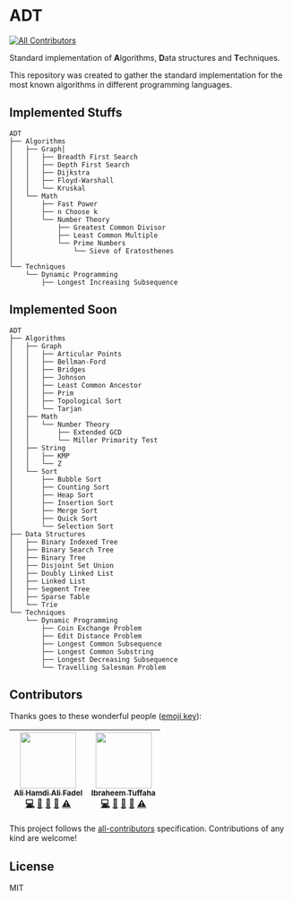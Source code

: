 # ADT
[![All Contributors](https://img.shields.io/badge/all_contributors-2-orange.svg?style=flat-square)](#contributors)

Standard implementation of **A**lgorithms, **D**ata structures and **T**echniques.

This repository was created to gather the standard implementation for the most known algorithms in different programming languages.

## Implemented Stuffs

```
ADT
├── Algorithms
│   ├── Graph│
│   │   ├── Breadth First Search
│   │   ├── Depth First Search
│   │   ├── Dijkstra
│   │   ├── Floyd-Warshall
│   │   └── Kruskal
│   └── Math
│       ├── Fast Power
│       ├── n Choose k
│       └── Number Theory
│           ├── Greatest Common Divisor
│           ├── Least Common Multiple 
│           └── Prime Numbers
│               └── Sieve of Eratosthenes
│
└── Techniques
    └── Dynamic Programming
        ├── Longest Increasing Subsequence
 ```

## Implemented Soon
```
ADT
├── Algorithms
│   ├── Graph
│   │   ├── Articular Points
│   │   ├── Bellman-Ford
│   │   ├── Bridges
│   │   ├── Johnson
│   │   ├── Least Common Ancestor
│   │   ├── Prim
│   │   ├── Topological Sort
│   │   └── Tarjan
│   ├── Math
│   │   └── Number Theory
│   │       ├── Extended GCD
│   │       └── Miller Primarity Test
│   ├── String
│   │   ├── KMP
│   │   └── Z
│   └── Sort
│       ├── Bubble Sort
│       ├── Counting Sort
│       ├── Heap Sort
│       ├── Insertion Sort
│       ├── Merge Sort
│       ├── Quick Sort
│       └── Selection Sort
├── Data Structures
│   ├── Binary Indexed Tree
│   ├── Binary Search Tree
│   ├── Binary Tree
│   ├── Disjoint Set Union
│   ├── Doubly Linked List
│   ├── Linked List
│   ├── Segment Tree
│   ├── Sparse Table
│   └── Trie
└── Techniques
    └── Dynamic Programming
        ├── Coin Exchange Problem
        ├── Edit Distance Problem
        ├── Longest Common Subsequence
        ├── Longest Common Substring
        ├── Longest Decreasing Subsequence
        └── Travelling Salesman Problem
```

## Contributors

Thanks goes to these wonderful people ([emoji key][emojis]):

<!-- ALL-CONTRIBUTORS-LIST:START - Do not remove or modify this section -->
| [<img src="https://avatars3.githubusercontent.com/u/7662492?v=4" width="100px;"/><br /><sub><b>Ali Hamdi Ali Fadel</b></sub>](http://fb.com/aliosm97)<br />[💻](https://github.com/AliOsm/Algorithms/commits?author=AliOsm "Code") [📖](https://github.com/AliOsm/Algorithms/commits?author=AliOsm "Documentation") [🤔](#ideas-AliOsm "Ideas, Planning, & Feedback") [👀](#review-AliOsm "Reviewed Pull Requests") [⚠️](https://github.com/AliOsm/Algorithms/commits?author=AliOsm "Tests") | [<img src="https://avatars1.githubusercontent.com/u/33587724?v=4" width="100px;"/><br /><sub><b>Ibraheem Tuffaha</b></sub>](https://github.com/IbraheemTuffaha)<br />[💻](https://github.com/AliOsm/Algorithms/commits?author=IbraheemTuffaha "Code") [📖](https://github.com/AliOsm/Algorithms/commits?author=IbraheemTuffaha "Documentation") [🤔](#ideas-IbraheemTuffaha "Ideas, Planning, & Feedback") [👀](#review-IbraheemTuffaha "Reviewed Pull Requests") [⚠️](https://github.com/AliOsm/Algorithms/commits?author=IbraheemTuffaha "Tests") |
| :---: | :---: |
<!-- ALL-CONTRIBUTORS-LIST:END -->

This project follows the [all-contributors][all-contributors] specification.
Contributions of any kind are welcome!

## License
MIT

[emojis]: https://github.com/kentcdodds/all-contributors#emoji-key
[all-contributors]: https://github.com/kentcdodds/all-contributors
